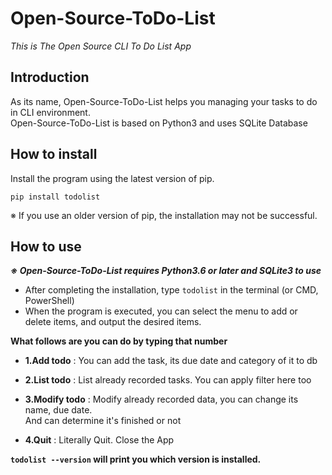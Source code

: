 # Open-Source-ToDo-List
*This is The Open Source CLI To Do List App*

## Introduction

  As its name, Open-Source-ToDo-List helps you managing your tasks to do in CLI environment.  
  Open-Source-ToDo-List is based on Python3 and uses SQLite Database


## How to install
Install the program using the latest version of pip.
```
pip install todolist
```
※ If you use an older version of pip, the installation may not be successful.

## How to use

***※ Open-Source-ToDo-List requires Python3.6 or later and SQLite3 to use***  

* After completing the installation, type ```todolist``` in the terminal (or CMD, PowerShell)
* When the program is executed, you can select the menu to add or delete items, and output the desired items.  
 
 **What follows are you can do by typing that number**
 
- **1.Add todo** : You can add the task, its due date and category of it to db

- **2.List todo** : List already recorded tasks. You can apply filter here too

- **3.Modify todo** : Modify already recorded data, you can change its name, due date.  
                   And can determine it's finished or not 
                   
- **4.Quit** : Literally Quit. Close the App


**```todolist --version``` will print you which version is installed.**
